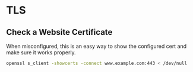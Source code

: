 # TLS

## Check a Website Certificate

When misconfigured, this is an easy way to show the configured cert and make sure it works properly.

```bash
openssl s_client -showcerts -connect www.example.com:443 < /dev/null
```

